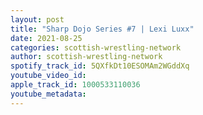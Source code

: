 ```yaml
---
layout: post
title: "Sharp Dojo Series #7 | Lexi Luxx"
date: 2021-08-25
categories: scottish-wrestling-network
author: scottish-wrestling-network
spotify_track_id: 5QXfkDt10ESOMAm2WGddXq
youtube_video_id: 
apple_track_id: 1000533110036
youtube_metadata: 
---
```

